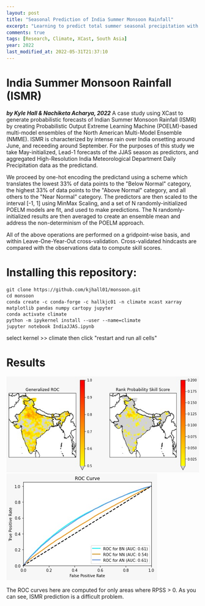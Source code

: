 ```yaml
---
layout: post
title: "Seasonal Prediction of India Summer Monsoon Rainfall"
excerpt: "Learning to predict total summer seasonal precipitation with Extreme Learning Machine (ELM) "
comments: true
tags: [Research, Climate, XCast, South Asia]
year: 2022
last_modified_at: 2022-05-31T21:37:10
---
```


# India Summer Monsoon Rainfall (ISMR)
***by Kyle Hall & Nachiketa Acharya, 2022***
A case study using XCast to generate probabilistic forecasts of Indian Summer Monsoon Rainfall (ISMR) by creating Probabilistic Output Extreme Learning Machine (POELM)-based multi-model ensembles of the North American Multi-Model Ensemble (NMME). ISMR is characterized by intense rain over India onsetting around June, and receeding around September. For the purposes of this study we take May-initialized, Lead-1 forecasts of the JJAS season as predictors, and aggregated High-Resolution India Meteorological Department Daily Precipitation data as the predictand. 

We proceed by one-hot encoding the predictand using a scheme which translates the lowest 33% of data points to the "Below Normal" category, the highest 33% of data points to the "Above Normal" category, and all others to the "Near Normal" category. The predictors are then scaled to the interval [-1, 1] using MinMax Scaling, and a set of N randomly-initialized POELM models are fit, and used to make predictions. The N randomly-initialized results are then averaged to create an ensemble mean and address the non-determinism of the POELM approach. 

All of the above operations are performed on a gridpoint-wise basis, and within Leave-One-Year-Out cross-validation. Cross-validated hindcasts are compared with the observations data to compute skill scores. 

# Installing this repository: 

```
git clone https://github.com/kjhall01/monsoon.git
cd monsoon
conda create -c conda-forge -c hallkjc01 -n climate xcast xarray matplotlib pandas numpy cartopy jupyter
conda activate climate 
python -m ipykernel install --user --name=climate
jupyter notebook IndiaJJAS.ipynb
```

select kernel >> climate
then click "restart and run all cells" 

# Results
![generalized ROC & RPSS](https://raw.githubusercontent.com/kjhall01/monsoon/main/1f04c617-a650-410e-8c1b-5485b4d30c99.jpg)
![ROC curves](https://raw.githubusercontent.com/kjhall01/monsoon/main/612ac28a-f331-416e-b7f4-6fead21740c5.jpg)

The ROC curves here are computed for only areas where RPSS > 0. As you can see, ISMR prediction is a difficult problem.
